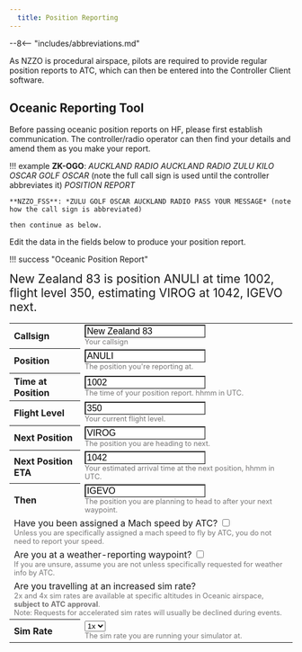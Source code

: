 ```yaml
---
  title: Position Reporting
---
```


--8<-- "includes/abbreviations.md"


As NZZO is procedural airspace, pilots are required to provide regular position reports to ATC, which can then be entered into the Controller Client software.

## Oceanic Reporting Tool

Before passing oceanic position reports on HF, please first establish communication. The controller/radio operator can then find your details and amend them as you make your report.

!!! example
    **ZK-OGO**: *AUCKLAND RADIO AUCKLAND RADIO ZULU KILO OSCAR GOLF OSCAR* (note the full call sign is used until the controller abbreviates it) *POSITION REPORT*

    **NZZO_FSS**: *ZULU GOLF OSCAR AUCKLAND RADIO PASS YOUR MESSAGE* (note how the call sign is abbreviated)

    then continue as below. 
  
Edit the data in the fields below to produce your position report.

<style>
#ortInput .fieldInfo {
  font-size: 0.8em;
  color: #777676;
}

#ortInput input {
  border-bottom: 1px solid black;
  font-size: 1em;
}

#ortInput th {
  width: 25%;
  text-align: left;
}

#report {
  font-size: 1.5em;
}

</style>
!!! success "Oceanic Position Report"
    <div id="report"><span class="value">New Zealand 83</span> is position <span class="value">ANULI</span> at time <span class="value">1002</span>, flight level <span class="value">350</span>, estimating <span class="value">VIROG</span> at <span class="value">1042</span>, <span class="value">IGEVO</span> next.</div>

<table id="ortInput" class="table" cellspacing="2">
  <tbody>
    <tr>
      <th>Callsign</th>
      <td><input id="callsign" onkeyup="updateReport();" type="text" value="New Zealand 83"><br class="visible-xs-bm"><span class="fieldInfo">Your callsign</span></td>
    </tr>
    <tr>
      <th>Position</th>
      <td><input id="position" onkeyup="updateReport();" type="text" value="ANULI"><br class="visible-xs-bm"><span class="fieldInfo">The position you're reporting at.</span></td>
    </tr>
    <tr>
      <th>Time at Position</th>
      <td><input id="time" onkeyup="updateReport();" type="text" value="1002"><br class="visible-xs-bm"><span class="fieldInfo">The time of your position report. hhmm in UTC.</span></td>
    </tr>
    <tr>
      <th>Flight Level</th>
      <td><input id="flightLevel" onkeyup="updateReport();" type="text" value="350"><br class="visible-xs-bm"><span class="fieldInfo">Your current flight level.</span></td>
    </tr>
    <tr>
      <th>Next Position</th>
      <td><input id="next" onkeyup="updateReport();" type="text" value="VIROG"><br class="visible-xs-bm"><span class="fieldInfo">The position you are heading to next.</span></td>
    </tr>
    <tr>
      <th>Next Position ETA</th>
      <td><input id="nextETA" onkeyup="updateReport();" type="text" value="1042"><br class="visible-xs-bm"><span class="fieldInfo">Your estimated arrival time at the next position, hhmm in UTC.</span></td>
    </tr>
    <tr>
      <th>Then</th>
      <td><input id="then" onkeyup="updateReport();" type="text" value="IGEVO"><br class="visible-xs-bm"><span class="fieldInfo">The position you are planning to head to after your next waypoint.</span></td>
    </tr>
    <tr>
      <td colspan="2">
        <div class="section">
          <label>Have you been assigned a Mach speed by ATC?</label> <input id="sectionMach" onclick="updateReport();" type="checkbox">
          <div class="fieldInfo">Unless you are specifically assigned a mach speed to fly by ATC, you do not need to report your speed.</div>
        </div>
      </td>
    </tr>
    <tr class="sectionMach" style="display: none;">
      <th>Mach Speed</th>
      <td><input id="machSpeed" onkeyup="updateReport();" type="text" value=".84"><br class="visible-xs-bm"><span class="fieldInfo">Your current Mach Speed. M0.80 would be read as "decimal eight zero"</span></td>
    </tr>
    <tr class="sectionMach" style="display: none;">
      <th>Ground Speed</th>
      <td><input id="groundSpeed" onkeyup="updateReport();" type="text" value="510"><br class="visible-xs-bm"><span class="fieldInfo">Your current ground speed.</span></td>
    </tr>
    <tr>
      <td colspan="2">
        <div class="section">
          <label>Are you at a weather-reporting waypoint?</label> <input id="sectionWx" onclick="updateReport();" type="checkbox">
          <div class="fieldInfo">If you are unsure, assume you are not unless specifically requested for weather info by ATC.</div>
        </div>
      </td>
    </tr>
    <tr style="display: none;">
      <th>Temperature</th>
      <td><input id="temperature" onkeyup="updateReport();" type="text" value="-25"><br class="visible-xs-bm"><span class="fieldInfo">The outside air temperature at your current position.</span></td>
    </tr>
    <tr style="display: none;">
      <th>Wind Direction</th>
      <td><input id="windDirection" onkeyup="updateReport();" type="text" value="160"><br class="visible-xs-bm"><span class="fieldInfo">The direction component of the winds at your current flight level.</span></td>
    </tr>
    <tr style="display: none;">
      <th>Wind Speed</th>
      <td><input id="windSpeed" onkeyup="updateReport();" type="text" value="15"><br class="visible-xs-bm"><span class="fieldInfo">The speed component of the winds at your current flight level.</span></td>
    </tr>
    <tr style="display: none;">
      <th>Turbulence</th>
      <td>
        <select id="turbulence" onchange="updateReport();">
          <option value="none">None</option>
          <option value="light">Light</option>
          <option value="moderate">Moderate</option>
          <option value="severe">Severe</option>
        </select>
        <br class="visible-xs-bm"><span class="fieldInfo">The level of turbulence encountered at your current flight level.</span>
      </td>
    </tr>
    <tr style="display: none;">
      <th>Icing</th>
      <td>
        <select id="icing" onchange="updateReport();">
          <option value="none">None</option>
          <option value="light">Light</option>
          <option value="moderate">Moderate</option>
          <option value="severe">Severe</option>
        </select>
        <br class="visible-xs-bm"><span class="fieldInfo">The level of icing encountered at your current flight level.</span>
      </td>
    </tr>
    <tr style="display: none;">
      <th>Thunderstorms</th>
      <td>
        <select id="thunderstorms" onchange="updateReport();">
          <option value="none">None</option>
          <option value="active">Yes</option>
          <option value="active with hail">With Hail</option>
        </select>
        <br class="visible-xs-bm"><span class="fieldInfo">Thunderstorm activity encountered at your current position/flight level.</span>
      </td>
    </tr>
    <tr>
      <td colspan="2">
        <div class="section">
          <label>Are you travelling at an increased sim rate?</label>
          <div class="fieldInfo">2x and 4x sim rates are available at specific altitudes in Oceanic airspace, <strong>subject to ATC approval</strong>.<br>Note: Requests for accelerated sim rates will usually be declined during events.</div>
        </div>
      </td>
    </tr>
    <tr>
      <th>Sim Rate</th>
      <td>
        <select id="simrate" onchange="updateReport();">
          <option value="1x">1x</option>
          <option value="2x">2x</option>
          <option value="4x">4x</option>
        </select>
        <br class="visible-xs-bm"><span class="fieldInfo">The sim rate you are running your simulator at.</span>
      </td>
    </tr>
  </tbody>
</table>
<p>
<script type="text/javascript">// <![CDATA[
function v(name,label)
{
  var val = document.getElementById(name).value;
  if (val.length>0) return '<span class="value">'+val+'</span>';
  return '<span class="missingValue">('+label+')</span>';
}
function sv(name,decorate)
{
  var val = document.getElementById(name).options[document.getElementById(name).selectedIndex].value;
  if (decorate) return '<span class="value">'+val+'</span>';
  return val;
}
function toggleRows(testId,resultIds)
{
    var show = document.getElementById(testId).checked;
    for(var n=0;n<resultIds.length;n++)
    {
        var e = document.getElementById(resultIds[n]);
        while(e!=null&&e.nodeName!='TR')
        {
            e = e.parentNode;
        }
        if(e!=null)
        {
            try{e.style.display=show?'table-row':'none';} catch(err) {e.style.display='block';}
        }
    }
}
function updateReport()
{
    toggleRows('sectionMach',['machSpeed','groundSpeed']);
    toggleRows('sectionWx',['temperature','windDirection','windSpeed','turbulence','icing','thunderstorms']);
    document.getElementById('report').innerHTML=v('callsign','Callsign')+
' is position '+
v('position','Position')+
' at time '+
v('time','Time')+
', flight level '+
v('flightLevel','Flight Level')+
', estimating '+
v('next','Next Position')+
' at '+
v('nextETA','Next Position ETA')+
', '+
v('then','Then')+
' next'+
(document.getElementById('sectionMach').checked?
'. Mach '+
v('machSpeed','Mach Speed')+
', groundspeed '+
v('groundSpeed','Ground Speed'):'')+
(document.getElementById('sectionWx').checked?
'. Temperature '+
v('temperature','Temperature')+
', wind '+
(document.getElementById('windSpeed').value!=0?
v('windDirection','Wind Direction')+
' degrees '+
v('windSpeed','Wind Speed')+
' knots':
'calm')+
(sv('turbulence')!='none'?', turbulence '+sv('turbulence',true):'')+
(sv('icing')!='none'?', icing '+sv('icing',true):'')+
(sv('thunderstorms')!='none'?', thunderstorms '+sv('thunderstorms',true):''):'')+
(/*document.getElementById('sectionSimRate').checked&& */document.getElementById('simrate').value!='1x'?'. Sim rate: '+
v('simrate','Sim Rate'):'')//+
//'."</p>';
}
updateReport();
// ]]></script></p></div>
